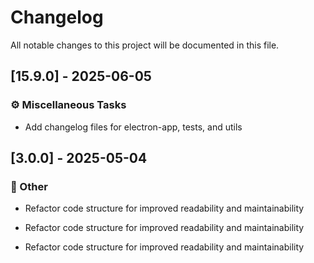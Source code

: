 <!-- markdownlint-disable -->
# Changelog

All notable changes to this project will be documented in this file.

## [15.9.0] - 2025-06-05

### ⚙️ Miscellaneous Tasks

- Add changelog files for electron-app, tests, and utils


## [3.0.0] - 2025-05-04

### 💼 Other

- Refactor code structure for improved readability and maintainability

- Refactor code structure for improved readability and maintainability

- Refactor code structure for improved readability and maintainability


<!-- generated by git-cliff -->
